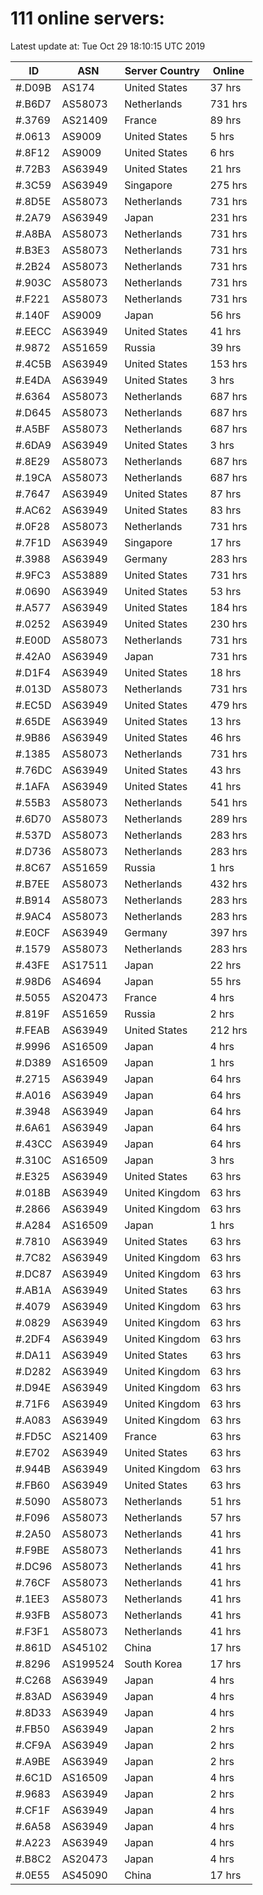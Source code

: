 # 111 online servers:

Latest update at: Tue Oct 29 18:10:15 UTC 2019

| ID | ASN | Server Country | Online |
| -- | --- | -------------- | ------ |
| #.D09B | AS174 | United States | 37 hrs |
| #.B6D7 | AS58073 | Netherlands | 731 hrs |
| #.3769 | AS21409 | France | 89 hrs |
| #.0613 | AS9009 | United States | 5 hrs |
| #.8F12 | AS9009 | United States | 6 hrs |
| #.72B3 | AS63949 | United States | 21 hrs |
| #.3C59 | AS63949 | Singapore | 275 hrs |
| #.8D5E | AS58073 | Netherlands | 731 hrs |
| #.2A79 | AS63949 | Japan | 231 hrs |
| #.A8BA | AS58073 | Netherlands | 731 hrs |
| #.B3E3 | AS58073 | Netherlands | 731 hrs |
| #.2B24 | AS58073 | Netherlands | 731 hrs |
| #.903C | AS58073 | Netherlands | 731 hrs |
| #.F221 | AS58073 | Netherlands | 731 hrs |
| #.140F | AS9009 | Japan | 56 hrs |
| #.EECC | AS63949 | United States | 41 hrs |
| #.9872 | AS51659 | Russia | 39 hrs |
| #.4C5B | AS63949 | United States | 153 hrs |
| #.E4DA | AS63949 | United States | 3 hrs |
| #.6364 | AS58073 | Netherlands | 687 hrs |
| #.D645 | AS58073 | Netherlands | 687 hrs |
| #.A5BF | AS58073 | Netherlands | 687 hrs |
| #.6DA9 | AS63949 | United States | 3 hrs |
| #.8E29 | AS58073 | Netherlands | 687 hrs |
| #.19CA | AS58073 | Netherlands | 687 hrs |
| #.7647 | AS63949 | United States | 87 hrs |
| #.AC62 | AS63949 | United States | 83 hrs |
| #.0F28 | AS58073 | Netherlands | 731 hrs |
| #.7F1D | AS63949 | Singapore | 17 hrs |
| #.3988 | AS63949 | Germany | 283 hrs |
| #.9FC3 | AS53889 | United States | 731 hrs |
| #.0690 | AS63949 | United States | 53 hrs |
| #.A577 | AS63949 | United States | 184 hrs |
| #.0252 | AS63949 | United States | 230 hrs |
| #.E00D | AS58073 | Netherlands | 731 hrs |
| #.42A0 | AS63949 | Japan | 731 hrs |
| #.D1F4 | AS63949 | United States | 18 hrs |
| #.013D | AS58073 | Netherlands | 731 hrs |
| #.EC5D | AS63949 | United States | 479 hrs |
| #.65DE | AS63949 | United States | 13 hrs |
| #.9B86 | AS63949 | United States | 46 hrs |
| #.1385 | AS58073 | Netherlands | 731 hrs |
| #.76DC | AS63949 | United States | 43 hrs |
| #.1AFA | AS63949 | United States | 41 hrs |
| #.55B3 | AS58073 | Netherlands | 541 hrs |
| #.6D70 | AS58073 | Netherlands | 289 hrs |
| #.537D | AS58073 | Netherlands | 283 hrs |
| #.D736 | AS58073 | Netherlands | 283 hrs |
| #.8C67 | AS51659 | Russia | 1 hrs |
| #.B7EE | AS58073 | Netherlands | 432 hrs |
| #.B914 | AS58073 | Netherlands | 283 hrs |
| #.9AC4 | AS58073 | Netherlands | 283 hrs |
| #.E0CF | AS63949 | Germany | 397 hrs |
| #.1579 | AS58073 | Netherlands | 283 hrs |
| #.43FE | AS17511 | Japan | 22 hrs |
| #.98D6 | AS4694 | Japan | 55 hrs |
| #.5055 | AS20473 | France | 4 hrs |
| #.819F | AS51659 | Russia | 2 hrs |
| #.FEAB | AS63949 | United States | 212 hrs |
| #.9996 | AS16509 | Japan | 4 hrs |
| #.D389 | AS16509 | Japan | 1 hrs |
| #.2715 | AS63949 | Japan | 64 hrs |
| #.A016 | AS63949 | Japan | 64 hrs |
| #.3948 | AS63949 | Japan | 64 hrs |
| #.6A61 | AS63949 | Japan | 64 hrs |
| #.43CC | AS63949 | Japan | 64 hrs |
| #.310C | AS16509 | Japan | 3 hrs |
| #.E325 | AS63949 | United States | 63 hrs |
| #.018B | AS63949 | United Kingdom | 63 hrs |
| #.2866 | AS63949 | United Kingdom | 63 hrs |
| #.A284 | AS16509 | Japan | 1 hrs |
| #.7810 | AS63949 | United States | 63 hrs |
| #.7C82 | AS63949 | United Kingdom | 63 hrs |
| #.DC87 | AS63949 | United Kingdom | 63 hrs |
| #.AB1A | AS63949 | United States | 63 hrs |
| #.4079 | AS63949 | United Kingdom | 63 hrs |
| #.0829 | AS63949 | United Kingdom | 63 hrs |
| #.2DF4 | AS63949 | United Kingdom | 63 hrs |
| #.DA11 | AS63949 | United States | 63 hrs |
| #.D282 | AS63949 | United Kingdom | 63 hrs |
| #.D94E | AS63949 | United Kingdom | 63 hrs |
| #.71F6 | AS63949 | United Kingdom | 63 hrs |
| #.A083 | AS63949 | United Kingdom | 63 hrs |
| #.FD5C | AS21409 | France | 63 hrs |
| #.E702 | AS63949 | United States | 63 hrs |
| #.944B | AS63949 | United Kingdom | 63 hrs |
| #.FB60 | AS63949 | United States | 63 hrs |
| #.5090 | AS58073 | Netherlands | 51 hrs |
| #.F096 | AS58073 | Netherlands | 57 hrs |
| #.2A50 | AS58073 | Netherlands | 41 hrs |
| #.F9BE | AS58073 | Netherlands | 41 hrs |
| #.DC96 | AS58073 | Netherlands | 41 hrs |
| #.76CF | AS58073 | Netherlands | 41 hrs |
| #.1EE3 | AS58073 | Netherlands | 41 hrs |
| #.93FB | AS58073 | Netherlands | 41 hrs |
| #.F3F1 | AS58073 | Netherlands | 41 hrs |
| #.861D | AS45102 | China | 17 hrs |
| #.8296 | AS199524 | South Korea | 17 hrs |
| #.C268 | AS63949 | Japan | 4 hrs |
| #.83AD | AS63949 | Japan | 4 hrs |
| #.8D33 | AS63949 | Japan | 4 hrs |
| #.FB50 | AS63949 | Japan | 2 hrs |
| #.CF9A | AS63949 | Japan | 2 hrs |
| #.A9BE | AS63949 | Japan | 2 hrs |
| #.6C1D | AS16509 | Japan | 4 hrs |
| #.9683 | AS63949 | Japan | 2 hrs |
| #.CF1F | AS63949 | Japan | 4 hrs |
| #.6A58 | AS63949 | Japan | 4 hrs |
| #.A223 | AS63949 | Japan | 4 hrs |
| #.B8C2 | AS20473 | Japan | 4 hrs |
| #.0E55 | AS45090 | China | 17 hrs |

